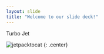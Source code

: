 ```yaml
---
layout: slide
title: "Welcome to our slide deck!"
---
```


Turbo Jet

![jetpacktocat](https://octodex.github.com/images/jetpacktocat.png)
{: .center}
